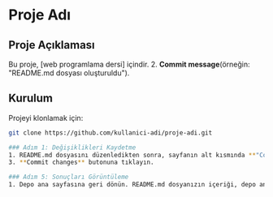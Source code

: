 # Proje Adı

## Proje Açıklaması
Bu proje, [web programlama dersi] içindir.
2. **Commit message**(örneğin: "README.md dosyası oluşturuldu").

## Kurulum
Projeyi klonlamak için:
```sh
git clone https://github.com/kullanici-adi/proje-adi.git

### Adım 1: Değişiklikleri Kaydetme
1. README.md dosyasını düzenledikten sonra, sayfanın alt kısmında **"Commit changes"** bölümüne gelin.
3. **Commit changes** butonuna tıklayın.

### Adım 5: Sonuçları Görüntüleme
1. Depo ana sayfasına geri dönün. README.md dosyanızın içeriği, depo ana sayfasında görüntülenecektir
